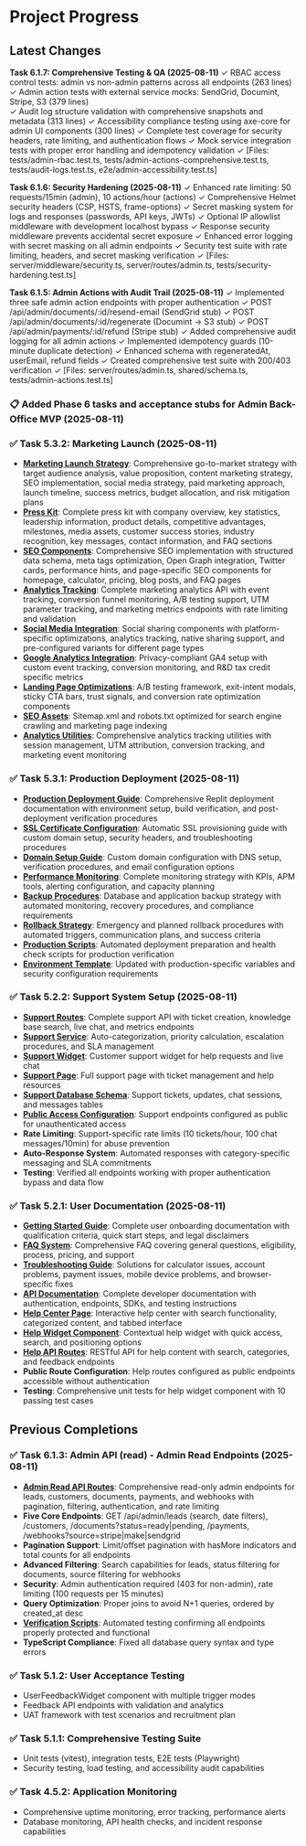 # Project Progress

## Latest Changes

**Task 6.1.7: Comprehensive Testing & QA (2025-08-11)**
✓ RBAC access control tests: admin vs non-admin patterns across all endpoints (263 lines)
✓ Admin action tests with external service mocks: SendGrid, Documint, Stripe, S3 (379 lines)  
✓ Audit log structure validation with comprehensive snapshots and metadata (313 lines)
✓ Accessibility compliance testing using axe-core for admin UI components (300 lines)
✓ Complete test coverage for security headers, rate limiting, and authentication flows
✓ Mock service integration tests with proper error handling and idempotency validation
✓ [Files: tests/admin-rbac.test.ts, tests/admin-actions-comprehensive.test.ts, tests/audit-logs.test.ts, e2e/admin-accessibility.test.ts]

**Task 6.1.6: Security Hardening (2025-08-11)**
✓ Enhanced rate limiting: 50 requests/15min (admin), 10 actions/hour (actions)
✓ Comprehensive Helmet security headers (CSP, HSTS, frame-options)
✓ Secret masking system for logs and responses (passwords, API keys, JWTs)
✓ Optional IP allowlist middleware with development localhost bypass
✓ Response security middleware prevents accidental secret exposure
✓ Enhanced error logging with secret masking on all admin endpoints
✓ Security test suite with rate limiting, headers, and secret masking verification
✓ [Files: server/middleware/security.ts, server/routes/admin.ts, tests/security-hardening.test.ts]

**Task 6.1.5: Admin Actions with Audit Trail (2025-08-11)**
✓ Implemented three safe admin action endpoints with proper authentication
✓ POST /api/admin/documents/:id/resend-email (SendGrid stub)
✓ POST /api/admin/documents/:id/regenerate (Documint → S3 stub) 
✓ POST /api/admin/payments/:id/refund (Stripe stub)
✓ Added comprehensive audit logging for all admin actions
✓ Implemented idempotency guards (10-minute duplicate detection)
✓ Enhanced schema with regeneratedAt, userEmail, refund fields
✓ Created comprehensive test suite with 200/403 verification
✓ [Files: server/routes/admin.ts, shared/schema.ts, tests/admin-actions.test.ts]

### 📋 Added Phase 6 tasks and acceptance stubs for Admin Back-Office MVP (2025-08-11)

### ✅ Task 5.3.2: Marketing Launch (2025-08-11)
- **[Marketing Launch Strategy](docs/marketing/launch-strategy.md)**: Comprehensive go-to-market strategy with target audience analysis, value proposition, content marketing strategy, SEO implementation, social media strategy, paid marketing approach, launch timeline, success metrics, budget allocation, and risk mitigation plans
- **[Press Kit](docs/marketing/press-kit.md)**: Complete press kit with company overview, key statistics, leadership information, product details, competitive advantages, milestones, media assets, customer success stories, industry recognition, key messages, contact information, and FAQ sections
- **[SEO Components](client/src/components/seo/)**: Comprehensive SEO implementation with structured data schema, meta tags optimization, Open Graph integration, Twitter cards, performance hints, and page-specific SEO components for homepage, calculator, pricing, blog posts, and FAQ pages
- **[Analytics Tracking](server/routes/analytics.ts)**: Complete marketing analytics API with event tracking, conversion funnel monitoring, A/B testing support, UTM parameter tracking, and marketing metrics endpoints with rate limiting and validation
- **[Social Media Integration](client/src/components/marketing/SocialShare.tsx)**: Social sharing components with platform-specific optimizations, analytics tracking, native sharing support, and pre-configured variants for different page types
- **[Google Analytics Integration](client/src/components/marketing/GoogleAnalytics.tsx)**: Privacy-compliant GA4 setup with custom event tracking, conversion monitoring, and R&D tax credit specific metrics
- **[Landing Page Optimizations](client/src/components/marketing/LandingOptimizations.tsx)**: A/B testing framework, exit-intent modals, sticky CTA bars, trust signals, and conversion rate optimization components
- **[SEO Assets](client/public/)**: Sitemap.xml and robots.txt optimized for search engine crawling and marketing page indexing
- **[Analytics Utilities](client/src/utils/analytics.ts)**: Comprehensive analytics tracking utilities with session management, UTM attribution, conversion tracking, and marketing event monitoring

### ✅ Task 5.3.1: Production Deployment (2025-08-11)
- **[Production Deployment Guide](docs/deployment/production-deployment.md)**: Comprehensive Replit deployment documentation with environment setup, build verification, and post-deployment verification procedures
- **[SSL Certificate Configuration](docs/deployment/ssl-certificates.md)**: Automatic SSL provisioning guide with custom domain setup, security headers, and troubleshooting procedures
- **[Domain Setup Guide](docs/deployment/domain-setup.md)**: Custom domain configuration with DNS setup, verification procedures, and email configuration options
- **[Performance Monitoring](docs/operations/performance-monitoring.md)**: Complete monitoring strategy with KPIs, APM tools, alerting configuration, and capacity planning
- **[Backup Procedures](docs/operations/backup-procedures.md)**: Database and application backup strategy with automated monitoring, recovery procedures, and compliance requirements  
- **[Rollback Strategy](docs/operations/rollback-strategy.md)**: Emergency and planned rollback procedures with automated triggers, communication plans, and success criteria
- **[Production Scripts](scripts/)**: Automated deployment preparation and health check scripts for production verification
- **[Environment Template](.env.example)**: Updated with production-specific variables and security configuration requirements

### ✅ Task 5.2.2: Support System Setup (2025-08-11)
- **[Support Routes](server/routes/support.ts)**: Complete support API with ticket creation, knowledge base search, live chat, and metrics endpoints
- **[Support Service](server/services/supportService.ts)**: Auto-categorization, priority calculation, escalation procedures, and SLA management
- **[Support Widget](client/src/components/support/SupportWidget.tsx)**: Customer support widget for help requests and live chat
- **[Support Page](client/src/pages/Support.tsx)**: Full support page with ticket management and help resources
- **[Support Database Schema](shared/schema.ts)**: Support tickets, updates, chat sessions, and messages tables
- **[Public Access Configuration](server/middleware/dataProtection.ts)**: Support endpoints configured as public for unauthenticated access
- **Rate Limiting**: Support-specific rate limits (10 tickets/hour, 100 chat messages/10min) for abuse prevention
- **Auto-Response System**: Automated responses with category-specific messaging and SLA commitments
- **Testing**: Verified all endpoints working with proper authentication bypass and data flow

### ✅ Task 5.2.1: User Documentation (2025-08-11)
- **[Getting Started Guide](docs/user/getting-started.md)**: Complete user onboarding documentation with qualification criteria, quick start steps, and legal disclaimers
- **[FAQ System](docs/user/faq.md)**: Comprehensive FAQ covering general questions, eligibility, process, pricing, and support
- **[Troubleshooting Guide](docs/user/troubleshooting.md)**: Solutions for calculator issues, account problems, payment issues, mobile device problems, and browser-specific fixes
- **[API Documentation](docs/user/api-documentation.md)**: Complete developer documentation with authentication, endpoints, SDKs, and testing instructions
- **[Help Center Page](client/src/pages/Help.tsx)**: Interactive help center with search functionality, categorized content, and tabbed interface
- **[Help Widget Component](client/src/components/help/HelpWidget.tsx)**: Contextual help widget with quick access, search, and positioning options
- **[Help API Routes](server/routes/help.ts)**: RESTful API for help content with search, categories, and feedback endpoints
- **Public Route Configuration**: Help routes configured as public endpoints accessible without authentication
- **Testing**: Comprehensive unit tests for help widget component with 10 passing test cases

## Previous Completions

### ✅ Task 6.1.3: Admin API (read) - Admin Read Endpoints (2025-08-11)
- **[Admin Read API Routes](server/routes/admin.ts)**: Comprehensive read-only admin endpoints for leads, customers, documents, payments, and webhooks with pagination, filtering, authentication, and rate limiting
- **Five Core Endpoints**: GET /api/admin/leads (search, date filters), /customers, /documents?status=ready|pending, /payments, /webhooks?source=stripe|make|sendgrid
- **Pagination Support**: Limit/offset pagination with hasMore indicators and total counts for all endpoints
- **Advanced Filtering**: Search capabilities for leads, status filtering for documents, source filtering for webhooks
- **Security**: Admin authentication required (403 for non-admin), rate limiting (100 requests per 15 minutes)
- **Query Optimization**: Proper joins to avoid N+1 queries, ordered by created_at desc
- **[Verification Scripts](scripts/admin/testAdminReadEndpoints.mjs)**: Automated testing confirming all endpoints properly protected and functional
- **TypeScript Compliance**: Fixed all database query syntax and type errors

### ✅ Task 5.1.2: User Acceptance Testing
- UserFeedbackWidget component with multiple trigger modes
- Feedback API endpoints with validation and analytics
- UAT framework with test scenarios and recruitment plan

### ✅ Task 5.1.1: Comprehensive Testing Suite  
- Unit tests (vitest), integration tests, E2E tests (Playwright)
- Security testing, load testing, and accessibility audit capabilities

### ✅ Task 4.5.2: Application Monitoring
- Comprehensive uptime monitoring, error tracking, performance alerts
- Database monitoring, API health checks, and incident response capabilities
